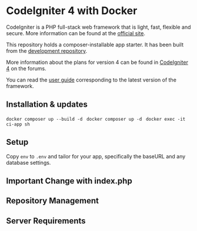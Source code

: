 # CodeIgniter 4 with Docker

CodeIgniter is a PHP full-stack web framework that is light, fast, flexible and secure.
More information can be found at the [official site](https://codeigniter.com).

This repository holds a composer-installable app starter.
It has been built from the
[development repository](https://github.com/codeigniter4/CodeIgniter4).

More information about the plans for version 4 can be found in [CodeIgniter 4](https://forum.codeigniter.com/forumdisplay.php?fid=28) on the forums.

You can read the [user guide](https://codeigniter.com/user_guide/)
corresponding to the latest version of the framework.

## Installation & updates

`docker composer up --build -d `
`docker composer up -d `
`docker exec -it ci-app sh `

## Setup

Copy `env` to `.env` and tailor for your app, specifically the baseURL
and any database settings.

## Important Change with index.php


## Repository Management


## Server Requirements


